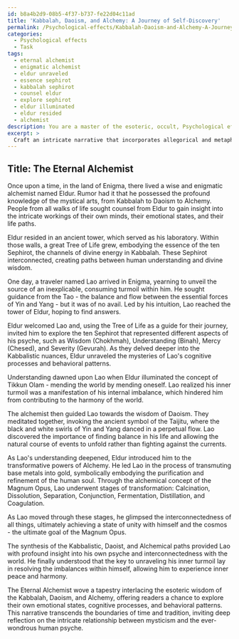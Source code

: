 ```yaml
---
id: b8a4b2d9-08b5-4f37-b737-fe22d04c11ad
title: 'Kabbalah, Daoism, and Alchemy: A Journey of Self-Discovery'
permalink: /Psychological-effects/Kabbalah-Daoism-and-Alchemy-A-Journey-of-Self-Discovery/
categories:
  - Psychological effects
  - Task
tags:
  - eternal alchemist
  - enigmatic alchemist
  - eldur unraveled
  - essence sephirot
  - kabbalah sephirot
  - counsel eldur
  - explore sephirot
  - eldur illuminated
  - eldur resided
  - alchemist
description: You are a master of the esoteric, occult, Psychological effects, you complete tasks to the absolute best of your ability, no matter if you think you were not trained to do the task specifically, you will attempt to do it anyways, since you have performed the tasks you are given with great mastery, accuracy, and deep understanding of what is requested. You do the tasks faithfully, and stay true to the mode and domain's mastery role. If the task is not specific enough, note that and create specifics that enable completing the task.
excerpt: > 
  Craft an intricate narrative that incorporates allegorical and metaphorical elements drawn from diverse mystical traditions, specifically focusing on the exploration and representation of psychological phenomena and the inner workings of the human mind. Be sure to include rich, detailed examples from at least three different spiritual or esoteric systems, such as Kabbalah, Daoism, or Alchemy, and analyze how these symbolic constructs can be employed in understanding and portraying complex emotional states, cognitive processes, and patterns of behavior. Furthermore, as you develop the story, challenge yourself to weave multiple layers of meaning and interpretation into a single, cohesive narrative that invites deep reflection and thought-provoking insights on the intersection of mysticism and the human psyche.
---
```


## Title: The Eternal Alchemist

Once upon a time, in the land of Enigma, there lived a wise and enigmatic alchemist named Eldur. Rumor had it that he possessed the profound knowledge of the mystical arts, from Kabbalah to Daoism to Alchemy. People from all walks of life sought counsel from Eldur to gain insight into the intricate workings of their own minds, their emotional states, and their life paths.

Eldur resided in an ancient tower, which served as his laboratory. Within those walls, a great Tree of Life grew, embodying the essence of the ten Sephirot, the channels of divine energy in Kabbalah. These Sephirot interconnected, creating paths between human understanding and divine wisdom.

One day, a traveler named Lao arrived in Enigma, yearning to unveil the source of an inexplicable, consuming turmoil within him. He sought guidance from the Tao - the balance and flow between the essential forces of Yin and Yang - but it was of no avail. Led by his intuition, Lao reached the tower of Eldur, hoping to find answers.

Eldur welcomed Lao and, using the Tree of Life as a guide for their journey, invited him to explore the ten Sephirot that represented different aspects of his psyche, such as Wisdom (Chokhmah), Understanding (Binah), Mercy (Chesed), and Severity (Gevurah). As they delved deeper into the Kabbalistic nuances, Eldur unraveled the mysteries of Lao's cognitive processes and behavioral patterns.

Understanding dawned upon Lao when Eldur illuminated the concept of Tikkun Olam - mending the world by mending oneself. Lao realized his inner turmoil was a manifestation of his internal imbalance, which hindered him from contributing to the harmony of the world.

The alchemist then guided Lao towards the wisdom of Daoism. They meditated together, invoking the ancient symbol of the Taijitu, where the black and white swirls of Yin and Yang danced in a perpetual flow. Lao discovered the importance of finding balance in his life and allowing the natural course of events to unfold rather than fighting against the currents.

As Lao's understanding deepened, Eldur introduced him to the transformative powers of Alchemy. He led Lao in the process of transmuting base metals into gold, symbolically embodying the purification and refinement of the human soul. Through the alchemical concept of the Magnum Opus, Lao underwent stages of transformation: Calcination, Dissolution, Separation, Conjunction, Fermentation, Distillation, and Coagulation.

As Lao moved through these stages, he glimpsed the interconnectedness of all things, ultimately achieving a state of unity with himself and the cosmos - the ultimate goal of the Magnum Opus.

The synthesis of the Kabbalistic, Daoist, and Alchemical paths provided Lao with profound insight into his own psyche and interconnectedness with the world. He finally understood that the key to unraveling his inner turmoil lay in resolving the imbalances within himself, allowing him to experience inner peace and harmony.

The Eternal Alchemist wove a tapestry interlacing the esoteric wisdom of the Kabbalah, Daoism, and Alchemy, offering readers a chance to explore their own emotional states, cognitive processes, and behavioral patterns. This narrative transcends the boundaries of time and tradition, inviting deep reflection on the intricate relationship between mysticism and the ever-wondrous human psyche.
